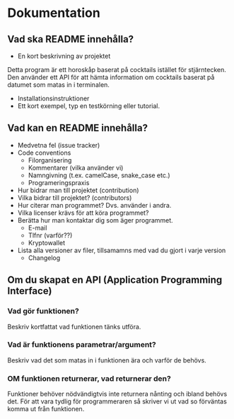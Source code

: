 # Dokumentation

## Vad ska README innehålla?

- En kort beskrivning av projektet

Detta program är ett horoskåp baserat på cocktails istället för stjärntecken. Den använder ett API för att hämta information om cocktails baserat på datumet som matas in i terminalen.

- Installationsinstruktioner
- Ett kort exempel, typ en testkörning eller tutorial.

## Vad kan en README innehålla?

- Medvetna fel (issue tracker)
- Code conventions
  - Filorganisering
  - Kommentarer (vilka använder vi)
  - Namngivning (t.ex. camelCase, snake_case etc.)
  - Programeringspraxis
- Hur bidrar man till projektet (contribution)
- Vilka bidrar till projektet? (contributors)
- Hur citerar man programmet? Dvs. använder i andra.
- Vilka licenser krävs för att köra programmet?
- Berätta hur man kontaktar dig som äger programmet.
  - E-mail
  - Tlfnr (varför??)
  - Kryptowallet
- Lista alla versioner av filer, tillsamamns med vad du gjort i varje version
  - Changelog

## Om du skapat en API (Application Programming Interface)

### Vad gör funktionen?

Beskriv kortfattat vad funktionen tänks utföra.

### Vad är funktionens parametrar/argument?

Beskriv vad det som matas in i funktionen ära och varför de behövs.

### OM funktionen returnerar, vad returnerar den?

Funktioner behöver nödvändigtvis inte returnera nånting och ibland behövs det. För att vara tydlig för programmeraren så skriver vi ut vad so förväntas komma ut från funktionen.